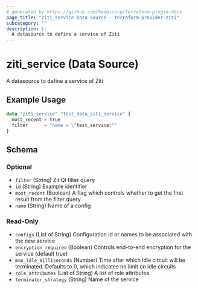 ```yaml
---
# generated by https://github.com/hashicorp/terraform-plugin-docs
page_title: "ziti_service Data Source - terraform-provider-ziti"
subcategory: ""
description: |-
  A datasource to define a service of Ziti
---
```


# ziti_service (Data Source)

A datasource to define a service of Ziti

## Example Usage

```terraform
data "ziti_service" "test_data_ziti_service" {
  most_recent = true
  filter      = "name = \"test_service\""
}
```

<!-- schema generated by tfplugindocs -->
## Schema

### Optional

- `filter` (String) ZitiQl filter query
- `id` (String) Example identifier
- `most_recent` (Boolean) A flag which controls whether to get the first result from the filter query
- `name` (String) Name of a config

### Read-Only

- `configs` (List of String) Configuration id or names to be associated with the new service
- `encryption_required` (Boolean) Controls end-to-end encryption for the service (default true)
- `max_idle_milliseconds` (Number) Time after which idle circuit will be terminated. Defaults to 0, which indicates no limit on idle circuits
- `role_attributes` (List of String) A list of role attributes
- `terminator_strategy` (String) Name of the service
